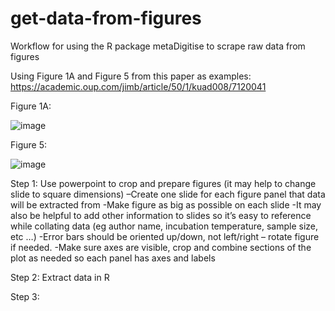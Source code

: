 # get-data-from-figures

Workflow for using the R package metaDigitise to scrape raw data from figures

Using Figure 1A and Figure 5 from this paper as examples: https://academic.oup.com/jimb/article/50/1/kuad008/7120041

Figure 1A:

![image](https://github.com/lgschaer/get-data-from-figures/assets/47119257/7000b08f-3680-4cc5-b5f4-ab017e12fe35)

Figure 5: 

![image](https://github.com/lgschaer/get-data-from-figures/assets/47119257/4c588434-0982-4cd7-ad70-cfa28dfcefc7)

Step 1: Use powerpoint to crop and prepare figures (it may help to change slide to square dimensions)
–Create one slide for each figure panel that data will be extracted from
-Make figure as big as possible on each slide
-It may also be helpful to add other information to slides so it’s easy to reference while collating data (eg author name, incubation temperature, sample size, etc …)
-Error bars should be oriented up/down, not left/right – rotate figure if needed.
-Make sure axes are visible, crop and combine sections of the plot as needed so each panel has axes and labels

Step 2: Extract data in R

Step 3: 

